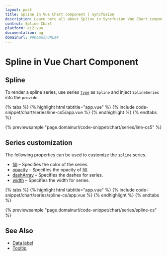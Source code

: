 ```yaml
---
layout: post
title: Spline in Vue Chart component | Syncfusion
description: Learn here all about Spline in Syncfusion Vue Chart component of Syncfusion Essential JS 2 and more.
control: Spline Chart
platform: ej2-vue
documentation: ug
domainurl: ##DomainURL##
---
```


# Spline in Vue Chart Component

## Spline

To render a spline series, use series [`type`](https://ej2.syncfusion.com/vue/documentation/api/chart/series/#type) as `Spline` and inject `SplineSeries` into the `provide`.

{% tabs %}
{% highlight html tabtitle="app.vue" %}
{% include code-snippet/chart/series/line-cs5/app.vue %}
{% endhighlight %}
{% endtabs %}
        
{% previewsample "page.domainurl/code-snippet/chart/series/line-cs5" %}

## Series customization

The following properties can be used to customize the `spline` series.

* [fill](https://ej2.syncfusion.com/vue/documentation/api/chart/seriesModel/#fill) – Specifies the color of the series.
* [opacity](https://ej2.syncfusion.com/vue/documentation/api/chart/seriesModel/#opacity) – Specifies the opacity of [fill](https://ej2.syncfusion.com/vue/documentation/api/chart/seriesModel/#fill).
* [dashArray](https://ej2.syncfusion.com/vue/documentation/api/chart/seriesModel/#dasharray) – Specifies the dashes for series.
* [width](/api/chart/seriesModel/#width) – Specifies the width for series.

{% tabs %}
{% highlight html tabtitle="app.vue" %}
{% include code-snippet/chart/series/spline-cs/app.vue %}
{% endhighlight %}
{% endtabs %}
        
{% previewsample "page.domainurl/code-snippet/chart/series/spline-cs" %}

## See Also

* [Data label](./data-labels/)
* [Tooltip](./tool-tip/)